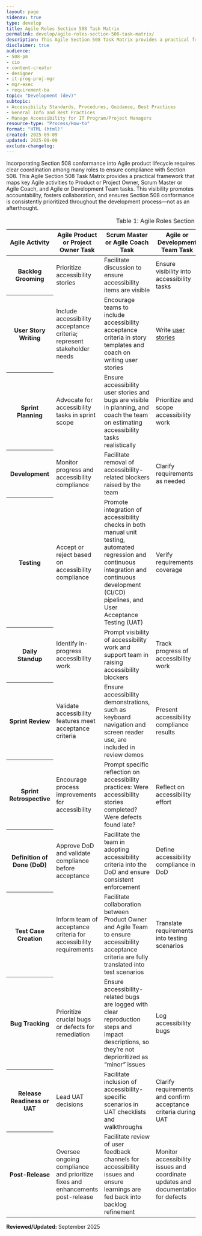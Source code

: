 ```yaml
---
layout: page
sidenav: true
type: develop
title: Agile Roles Section 508 Task Matrix
permalink: develop/agile-roles-section-508-task-matrix/
description: This Agile Section 508 Task Matrix provides a practical framework that maps key Agile activities to Product or Project Owner, Scrum Master or Agile Coach, and Agile or Development Team tasks.
disclaimer: true
audience: 
- 508-pm
- cio
- content-creator
- designer
- it-prog-proj-mgr
- mgr-exec
- requirement-ba
topic: "Development (dev)"
subtopic: 
- Accessibility Standards, Procedures, Guidance, Best Practices
- General Info and Best Practices
- Manage Accessibility for IT Program/Project Managers
resource-type: "Process/How-to"
format: "HTML (html)"
created: 2025-09-09
updated: 2025-09-09
exclude-changelog: 
---
```

Incorporating Section 508 conformance into Agile product lifecycle requires clear coordination among many roles to ensure compliance with Section 508. This Agile Section 508 Task Matrix provides a practical framework that maps key Agile activities to Product or Project Owner, Scrum Master or Agile Coach, and Agile or Development Team tasks. This visibility promotes accountability, fosters collaboration, and ensures Section 508 conformance is consistently prioritized throughout the development process—not as an afterthought. 

<table id="table-agile-roles" class="usa-table usa-table--borderless striped grid-col-12 margin-bottom-3">
  <caption>Table 1: Agile Roles Section 508 Task Matrix</caption>
  <thead>
  <tr>
      <th scope="col">Agile Activity</th>
      <th scope="col">Agile Product or Project Owner Task</th>
      <th scope="col">Scrum Master or Agile Coach Task</th>
      <th scope="col">Agile or Development Team Task</th>
      <th scope="col">Related Artifact</th>
      <th scope="col">Accessibility Integration</th>
      <th scope="col">Tool or Methods</th>
    </tr>
  </thead>
  <tbody>
    <tr>
      <th scope="row">Backlog Grooming</th>
      <td>Prioritize accessibility stories</td>
      <td>Facilitate discussion to ensure accessibility items are visible</td>
      <td>Ensure visibility into accessibility tasks</td>
      <td>Epics, <a href="{{site.baseurl}}/develop/sample-personas/">User Personas</a></td>
      <td>Add personas with disabilities</td>
      <td>Story maps, <a href="{{site.baseurl}}/develop/sample-personas/">Persona templates</a></td>
    </tr>
    <tr>
      <th scope="row">User Story Writing</th>
      <td>Include accessibility acceptance criteria; represent stakeholder needs</td>
      <td>Encourage teams to include accessibility acceptance criteria in story templates and coach on writing user stories</td>
      <td>Write <a href="{{site.baseurl}}/develop/user-stories/">user stories</a></td>
      <td>User Stories in project management tool, Story Definition of Done (DoD)</td>
      <td>Add user stories that include people with disabilities with acceptance criteria</td>
      <td>Project management tool templates, accessibility checklists, manual and automated testing tools</td>
    </tr>
    <tr>
      <th scope="row">Sprint Planning</th>
      <td>Advocate for accessibility tasks in sprint scope</td>
      <td>Ensure accessibility user stories and bugs are visible in planning, and coach the team on estimating accessibility tasks realistically</td>
      <td>Prioritize and scope accessibility work</td>
      <td>Sprint backlog</td>
      <td>Call out accessibility bugs as blockers; ensure accessibility tasks are not de-scoped</td>
      <td>Agile board filters such as label: accessibility</td>
    </tr>
    <tr>
      <th scope="row">Development</th>
      <td>Monitor progress and accessibility compliance</td>
      <td>Facilitate removal of accessibility-related blockers raised by the team</td>
      <td>Clarify requirements as needed</td>
      <td>User stories, epics, sprint backlog, traceability matrix</td>
      <td>Embeds accessibility during development</td>
      <td>Project management tool</td>
    </tr>
    <tr>
      <th scope="row">Testing</th>
      <td>Accept or reject based on accessibility compliance</td>
      <td>Promote integration of accessibility checks in both manual unit testing, automated regression and continuous integration and continuous development (CI/CD) pipelines, and User Acceptance Testing (UAT)</td>
      <td>Verify requirements coverage</td>
      <td>Test cases or test scenarios, test plan, bug or defect reports, traceability matrix, UAT feedback, test report</td>
      <td>Specifies checks for accessibility, defines scope, and identifies any bugs</td>
      <td>Project management tool, test report tool</td>
    </tr>
    <tr>
      <th scope="row">Daily Standup</th>
      <td>Identify in-progress accessibility work</td>
      <td>Prompt visibility of accessibility work and support team in raising accessibility blockers</td>
      <td>Track progress of accessibility work</td>
      <td>Sprint board</td>
      <td>Developers and testers report blockers on accessibility criteria</td>
      <td>Shared QA environment for accessibility</td>
    </tr>
    <tr>
      <th scope="row">Sprint Review</th>
      <td>Validate accessibility features meet acceptance criteria</td>
      <td>Ensure accessibility demonstrations, such as keyboard navigation and screen reader use, are included in review demos</td>
      <td>Present accessibility compliance results</td>
      <td>Demo scripts or Acceptance logs</td>
      <td>Show full keyboard navigation, screen reader flow for completed stories</td>
      <td>Test report, screen share</td>
    </tr>
    <tr>
      <th scope="row">Sprint Retrospective</th>
      <td>Encourage process improvements for accessibility</td>
      <td>Prompt specific reflection on accessibility practices: Were accessibility stories completed? Were defects found late?</td>
      <td>Reflect on accessibility effort</td>
      <td>Retro board or Notes</td>
      <td>Ask: Were accessibility stories completed? Were bugs logged, or missed until QA?</td>
      <td>Team health check, accessibility retro prompt</td>
    </tr>
    <tr>
      <th scope="row">Definition of Done (DoD)</th>
      <td>Approve DoD and validate compliance before acceptance</td>
      <td>Facilitate the team in adopting accessibility criteria into the DoD and ensure consistent enforcement</td>
      <td>Define accessibility compliance in DoD</td>
      <td>Team DoD or Working Agreement</td>
      <td>Must pass all application Section 508 standards</td>
      <td>Add DoD checklist to ticket template</td>
    </tr>
    <tr>
      <th scope="row">Test Case Creation</th>
      <td>Inform team of acceptance criteria for accessibility requirements</td>
      <td>Facilitate collaboration between Product Owner and Agile Team to ensure accessibility acceptance criteria are fully translated into test scenarios</td>
      <td>Translate requirements into testing scenarios</td>
      <td>Test cases</td>
      <td>Write “Given/When/Then” with accessibility: “Given I tab to the form, I can submit without mouse”</td>
      <td>Cucumber, TestRail, Zephyr</td>
    </tr>
    <tr>
      <th scope="row">Bug Tracking</th>
      <td>Prioritize crucial bugs or defects for remediation</td>
      <td>Ensure accessibility-related bugs are logged with clear reproduction steps and impact descriptions, so they’re not deprioritized as “minor” issues</td>
      <td>Log accessibility bugs</td>
      <td>Bug tickets</td>
      <td>Log Section 508 violation, screen reader behavior, keyboard trap, etc.</td>
      <td>Project management tool, DevOps with Section 508 tags</td>
    </tr>
    <tr>
      <th scope="row">Release Readiness or UAT</th>
      <td>Lead UAT decisions</td>
      <td>Facilitate inclusion of accessibility-specific scenarios in UAT checklists and walkthroughs</td>
      <td>Clarify requirements and confirm acceptance criteria during UAT</td>
      <td>UAT checklist</td>
      <td>UAT includes keyboard-only navigation, screen reader review, contrast check</td>
      <td>UAT scripts, Accessibility Conformance Report (ACR), text report, test logs</td>
    </tr>
    <tr>
      <th scope="row">Post-Release</th>
      <td>Oversee ongoing compliance and prioritize fixes and enhancements post-release</td>
      <td>Facilitate review of user feedback channels for accessibility issues and ensure learnings are fed back into backlog refinement</td>
      <td>Monitor accessibility issues and coordinate updates and documentation for defects</td>
      <td>Backlog or Roadmap</td>
      <td>Accessibility issues logged by users prioritized in backlog</td>
      <td>User feedback loops, accessibility statement update</td>
    </tr>
  </tbody>
</table>

**Reviewed/Updated:** September 2025
